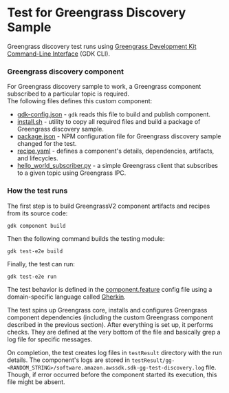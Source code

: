 # Test for Greengrass Discovery Sample

Greengrass discovery test runs using [Greengrass Development Kit Command-Line Interface](https://docs.aws.amazon.com/greengrass/v2/developerguide/greengrass-development-kit-cli.html) (GDK CLI).

### Greengrass discovery component

For Greengrass discovery sample to work, a Greengrass component subscribed to a particular topic is required.  
The following files defines this custom component:

- [gdk-config.json](./gdk-config.json) - `gdk` reads this file to build and publish component.
- [install.sh](./install.sh) - utility to copy all required files and build a package of Greengrass discovery sample.
- [package.json](./package.json) - NPM configuration file for Greengrass discovery sample changed for the test.
- [recipe.yaml](./recipe.yaml) - defines a component's details, dependencies, artifacts, and lifecycles.
- [hello_world_subscriber.py](./hello_world_subscriber.py) - a simple Greengrass client that subscribes to a given topic using Greengrass IPC.

### How the test runs

The first step is to build GreengrassV2 component artifacts and recipes from its source code:

```shell
gdk component build
```

Then the following command builds the testing module:

```shell
gdk test-e2e build
```

Finally, the test can run:

```shell
gdk test-e2e run
```

The test behavior is defined in the [component.feature](./gg-e2e-tests/src/main/resources/greengrass/features/component.feature)
config file using a domain-specific language called [Gherkin](https://docs.aws.amazon.com/greengrass/v2/developerguide/gg-testing-framework.html).

The test spins up Greengrass core, installs and configures Greengrass component dependencies (including the custom
Greengrass component described in the previous section). After everything is set up, it performs checks. They are defined
at the very bottom of the file and basically grep a log file for specific messages.

On completion, the test creates log files in `testResult` directory with the run details. The component's logs are stored
in `testResult/gg-<RANDOM_STRING>/software.amazon.awssdk.sdk-gg-test-discovery.log` file. Though, if error occurred before
the component started its execution, this file might be absent.
